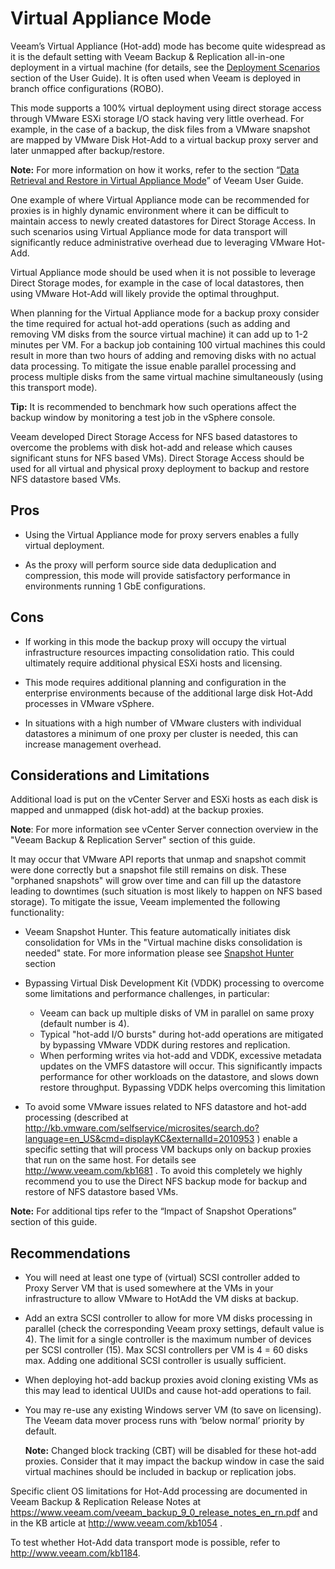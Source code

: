 # Virtual Appliance Mode

Veeam’s Virtual Appliance (Hot-add) mode has become quite
widespread as it is the default setting with Veeam Backup & Replication
all-in-one deployment in a virtual machine (for details, see the
[Deployment Scenarios](https://helpcenter.veeam.com/backup/vsphere/deployment_scenarios.html)
section of the User Guide). It is often used when Veeam is deployed in
branch office configurations (ROBO).

This mode supports a 100% virtual deployment using direct storage
access through VMware ESXi storage I/O stack having very little
overhead. For example, in the case of a backup, the disk files from a
VMware snapshot are mapped by VMware Disk Hot-Add to a virtual backup
proxy server and later unmapped after backup/restore.

**Note:** For more information on how it works, refer to the section
“[Data Retrieval and Restore in Virtual Appliance
Mode](https://helpcenter.veeam.com/backup/vsphere/virtual_appliance_hiw.html)”
of Veeam User Guide.

One example of where Virtual Appliance mode can be recommended for proxies is in highly dynamic environment where it can be difficult to maintain access to newly created datastores for Direct Storage Access. In such scenarios using Virtual Appliance mode for data transport will significantly reduce administrative overhead due to leveraging VMware Hot-Add.

Virtual Appliance mode should be used when it is not possible to leverage
Direct Storage modes, for example in the case of local datastores,
then using VMware Hot-Add will likely provide the optimal throughput.

When planning for the Virtual Appliance mode for a backup proxy
consider the time required for actual hot-add operations (such as adding
and removing VM disks from the source virtual machine) it can add up
to 1-2 minutes per VM. For a backup job containing 100
virtual machines this could result in more than two hours of adding and
removing disks with no actual data processing. To mitigate the issue
enable parallel processing and process multiple disks from the same
virtual machine simultaneously (using this transport mode).

**Tip:** It is recommended to benchmark how such operations affect the
backup window by monitoring a test job in the vSphere console.

Veeam developed Direct Storage Access for NFS based datastores to overcome
the problems with disk hot-add and release which causes
significant stuns for NFS based VMs). Direct Storage Access should be used
for all virtual and physical proxy deployment to backup and restore
NFS datastore based VMs.


## Pros

-   Using the Virtual Appliance mode for proxy servers enables a fully
    virtual deployment.

-   As the proxy will perform source side data deduplication and
    compression, this mode will provide satisfactory performance in
    environments running 1 GbE configurations.

## Cons

-   If working in this mode the backup proxy will occupy the virtual
    infrastructure resources impacting consolidation ratio. This could
    ultimately require additional physical ESXi hosts and licensing.

-   This mode requires additional planning and configuration in the
    enterprise environments because of the additional large disk Hot-Add
    processes in VMware vSphere.

- 	In situations with a high number of VMware clusters with individual
	datastores a minimum of one proxy per cluster is needed, this can
    increase management overhead.

## Considerations and Limitations

Additional load is put on the vCenter Server and ESXi hosts as each disk
is mapped and unmapped (disk hot-add) at the backup proxies.

**Note**: For more information see vCenter Server connection overview
in the "Veeam Backup & Replication Server" section of this guide.

It may occur that VMware API reports that unmap and snapshot commit were
done correctly but a snapshot file still remains on disk. These
"orphaned snapshots" will grow over time and can fill up the datastore
leading to downtimes (such situation is most likely to happen on NFS based
storage). To mitigate the issue, Veeam implemented the following functionality:

-   Veeam Snapshot Hunter. This feature automatically initiates disk consolidation
    for VMs in the "Virtual machine disks consolidation is needed" state.
    For more information please see [Snapshot Hunter](./interaction_with_vsphere.md#snapshot-hunter)
    section

-   Bypassing Virtual Disk Development Kit (VDDK) processing to overcome some limitations and
    performance challenges, in particular:
    -   Veeam can back up multiple disks of VM in parallel on same proxy
    (default number is 4).
    - Typical "hot-add I/O bursts" during hot-add operations are mitigated by
    bypassing VMware VDDK during restores and replication.
    - When performing writes via hot-add and VDDK, excessive metadata updates on the VMFS datastore will occur. This significantly impacts performance for other workloads on the datastore, and slows down restore throughput. Bypassing VDDK helps overcoming this limitation


-   To avoid some VMware issues related to NFS datastore and hot-add
    processing (described at
    <http://kb.vmware.com/selfservice/microsites/search.do?language=en_US&cmd=displayKC&externalId=2010953>
    ) enable a specific setting that will process VM backups only on
    backup proxies that run on the same host. For details see
    <http://www.veeam.com/kb1681> .
    To avoid this completely we highly recommend you to use the Direct
    NFS backup mode for backup and restore of NFS datastore based VMs.

**Note:** For additional tips refer to the “Impact of Snapshot
Operations” section of this guide.

## Recommendations

-   You will need at least one type of (virtual) SCSI controller added to
	  Proxy Server VM that is used somewhere at the VMs in your infrastructure
    to allow VMware to HotAdd the VM disks at backup.

-   Add an extra SCSI controller to allow for more VM disks processing
    in parallel (check the corresponding Veeam proxy settings, default
    value is 4). The limit for a single controller is the maximum number
    of devices per SCSI controller (15). Max SCSI controllers per
    VM is 4 = 60 disks max. Adding one additional SCSI controller is
    usually sufficient.

-   When deploying hot-add backup proxies avoid cloning existing
    VMs as this may lead to identical UUIDs and cause hot-add operations
    to fail.

-   You may re-use any existing Windows server VM (to save
    on licensing). The Veeam data mover process runs with ‘below normal’
    priority by default.

    **Note:** Changed block tracking (CBT) will be disabled for these
	hot-add proxies. Consider that it may impact the backup window in case
	the said virtual machines should be included in backup or replication
	jobs.

  Specific client OS limitations for Hot-Add processing are documented in
  Veeam Backup & Replication Release Notes at
  <https://www.veeam.com/veeam_backup_9_0_release_notes_en_rn.pdf> and in
  the KB article at <http://www.veeam.com/kb1054> .

  To test whether
  Hot-Add data transport mode is possible, refer to
  <http://www.veeam.com/kb1184>.

<!-- ANeufert: finished 2016-->
